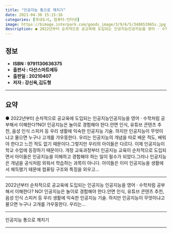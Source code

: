 ```yaml
---
title: "인공지능 통으로 깨치기"
date: 2021-04-30 15:15:16
categories: [국내도서, 컴퓨터-인터넷]
image: https://bimage.interpark.com/goods_image/3/9/6/5/348653965s.jpg
description: ● 2022년부터 순차적으로 공교육에 도입되는 인공지능인공지능을 영어 · 수학처럼 공부해서 이해한다?NO! 인공지능은 놀이로 경험해야 한다.안면 인식, 유튜브 콘텐츠 추천, 음성 인식 스피커 등 우리 생활에 익숙한 인공지능 기술. 하지만 인공지능이 무엇이냐고 물으면 누구나 고개를 갸우
---
```


## **정보**

- **ISBN : 9791130636375**
- **출판사 : 다산스마트에듀**
- **출판일 : 20210407**
- **저자 : 강신옥,김도형**

------



## **요약**

●  2022년부터 순차적으로 공교육에 도입되는 인공지능인공지능을 영어 · 수학처럼 공부해서 이해한다?NO! 인공지능은 놀이로 경험해야 한다.안면 인식, 유튜브 콘텐츠 추천, 음성 인식 스피커 등 우리 생활에 익숙한 인공지능 기술. 하지만 인공지능이 무엇이냐고 물으면 누구나 고개를 갸우뚱한다. 우리는 인공지능의 개념을 따로 배운 적도, 배워야 한다고 느낀 적도 없기 때문이다.그렇지만 우리의 아이들은 다르다. 이제 인공지능이 학교 수업에 등장하기 때문이다. 개정 교육과정부터 인공지능 교육이 순차적으로 도입되면서 아이들은 인공지능을 이해하고 경험해야 하는 일이 필수가 되었다.그러나 인공지능은 개념을 공식처럼 외워서 학습하는 과목이 아니다. 아이들은 이미 인공지능을 생활에서 체득했기 때문에 컴퓨팅 구조와 특징을 외우고...

------

2022년부터 순차적으로 공교육에 도입되는 인공지능
인공지능을 영어 · 수학처럼 공부해서 이해한다?
NO! 인공지능은 놀이로 경험해야 한다.안면 인식, 유튜브 콘텐츠 추천, 음성 인식 스피커 등 우리 생활에 익숙한 인공지능 기술. 하지만 인공지능이 무엇이냐고 물으면 누구나 고개를 갸우뚱한다. 우리는... 

------


인공지능 통으로 깨치기 

------



